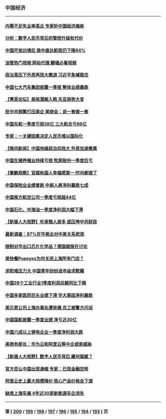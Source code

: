 ### 中国经济
---
#### [内需不足失业率高企 专家析中国经济痼疾](../../pages/ncid283/n13983976.md?04300045) 
#### [分析：数字人民币背后的管控升级和代价](../../pages/ncid283/n13984387.md?04300045) 
#### [中国开放边境后 美中直达航班仍下降94%](../../pages/ncid283/n13984142.md?04300045) 
#### [油管热门视频 网站代理 翻墙必看视频](http://138.2.39.72:81/youtube.html?epic-marker?04300045)
#### [政治高压下外资再现大撤退 习近平急喊稳住](../../pages/ncid283/n13984135.md?04300045) 
#### [中国七大汽车集团披露一季报 整体业绩暴跌](../../pages/ncid283/n13984011.md?04300045) 
#### [【菁英论坛】美核潜舰入韩 东亚局势大变](../../pages/ncid283/n13984009.md?04300045) 
#### [批中共频繁打压美企 美商会：说一套做一套](../../pages/ncid283/n13983961.md?04300045) 
#### [中国东航一季度亏损38亿 三大航合亏86亿](../../pages/ncid283/n13983922.md?04300045) 
#### [专家：一关键因素决定人民币难以国际化](../../pages/ncid283/n13983612.md?04300045) 
#### [【晚间新闻】中国地缘政治风险大 外资加速撤离](../../pages/ncid283/n13983577.md?04300045) 
#### [中国生猪养殖业持续亏损 牧原股份一季度巨亏](../../pages/ncid283/n13983234.md?04300045) 
#### [【秦鹏观察】官媒称国人幸福感第一 时间都错了](../../pages/ncid283/n13983216.md?04300045) 
#### [中国保险业业绩普跌 中邮人寿净利暴跌七成](../../pages/ncid283/n13983204.md?04300045) 
#### [中国南方航空公司一季度亏损超44亿](../../pages/ncid283/n13983150.md?04300045) 
#### [中国石化、中海油一季度净利润大幅下滑](../../pages/ncid283/n13983139.md?04300045) 
#### [【新唐人大视野】吃皇粮人居多 或压垮中共财政](../../pages/ncid283/n13983024.md?04300045) 
#### [最新调查：87%在华美企对中美关系悲观](../../pages/ncid283/n13982885.md?04300045) 
#### [限制对华出口芯片化学品？德国据报在讨论](../../pages/ncid283/n13982867.md?04300045) 
#### [美快餐Popeyes为何关闭上海所有门店？](../../pages/ncid283/n13982948.md?04300045) 
#### [求职难压力大 中国青年纷纷进寺庙求慰藉](../../pages/ncid283/n13982684.md?04300045) 
#### [中国28个工业行业1季度利润总额同比下降](../../pages/ncid283/n13982745.md?04300045) 
#### [中国多家医药巨头业绩下滑 华大基因净利暴跌](../../pages/ncid283/n13982355.md?04300045) 
#### [美贝恩公司上海办事处遭突袭 员工被警方问话](../../pages/ncid283/n13982485.md?04300045) 
#### [中国国航披露一季度业绩 净亏近30亿](../../pages/ncid283/n13982413.md?04300045) 
#### [中国六成以上锂电企业一季度净利润大跌](../../pages/ncid283/n13982386.md?04300045) 
#### [美商务部长：华为云和阿里云等中企或是威胁](../../pages/ncid283/n13982359.md?04300045) 
#### [【新唐人大视野】数字人民币背后 藏何猫腻？](../../pages/ncid283/n13982287.md?04300045) 
#### [官方否认中国出现通缩 专家：已现金融空转](../../pages/ncid283/n13982271.md?04300045) 
#### [阿里云史上最大规模降价 核心产品价格全下调](../../pages/ncid283/n13982054.md?04300045) 
#### [缺席上海车展 4年近30家新能源车企消失](../../pages/ncid283/n13981952.md?04300045) 

---
#### 第 [ [200](./200.md?04300045) / [199](./199.md?04300045) / [198](./198.md?04300045) / [197](./197.md?04300045) / [196](./196.md?04300045) / [195](./195.md?04300045) / [194](./194.md?04300045) / [193](./193.md?04300045) ] 页
